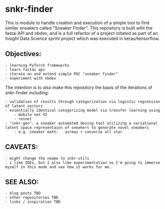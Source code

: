 # snkr-finder

This is module to handle creation and execution of a simple tool to find similar sneakers called "Sneaker Finder". This repository is built wiht the fastai API and nbdev, and is a full refactor of a project initated as part of an Insight Data Science sprint project which was executed in keras/tensorflow.  

## Objectives:
    - learning PyTorch frameworks
    - learn fastai api
    - iterate on and extend simple POC "sneaker finder"
    - experiment with nbdev


The intention is to also make this repository the basis of the iterations of snkr-finder including:

    - validation of results through categorization via logistic regression of latent vectors
    - essentially identical categorizing model via transfer learning using
        - mobile net V2
        - resnet
    - "snkr-gen". a sneaker automated desing tool utilizing a variational latent space representaion of sneakers to generate novel sneakers 
        - e.g. sneaker math:   airmax + converse all star


## CAVEATS:

    - might change the neame to snkr-utils
    - i like IDEs, but I also like experimentation so I'm going to immerse myself in this mode and see how it works for me.
    
    
    
## SEE ALSO:

    - blog posts TBD
    - other repositories TBD
    - links / inspiration TBD
